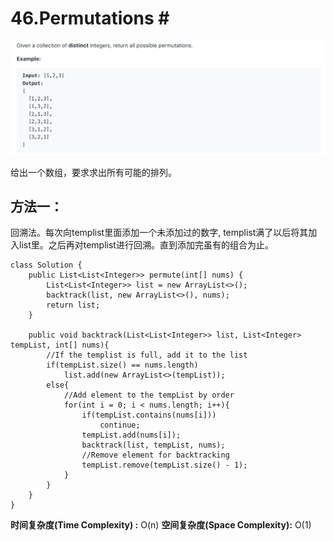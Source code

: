 # 46.Permutations \#

![](.gitbook/assets/image%20%288%29.png)

给出一个数组，要求求出所有可能的排列。

## 方法一：

回溯法。每次向templist里面添加一个未添加过的数字, templist满了以后将其加入list里。之后再对templist进行回溯。直到添加完虽有的组合为止。

```text
class Solution {
    public List<List<Integer>> permute(int[] nums) {
        List<List<Integer>> list = new ArrayList<>();
        backtrack(list, new ArrayList<>(), nums);
        return list;
    }
    
    public void backtrack(List<List<Integer>> list, List<Integer> tempList, int[] nums){
        //If the templist is full, add it to the list
        if(tempList.size() == nums.length) 
            list.add(new ArrayList<>(tempList));
        else{
            //Add element to the tempList by order
            for(int i = 0; i < nums.length; i++){
                if(tempList.contains(nums[i]))
                    continue;
                tempList.add(nums[i]);
                backtrack(list, tempList, nums);
                //Remove element for backtracking
                tempList.remove(tempList.size() - 1);
            }
        }
    }
}
```

**时间复杂度\(Time Complexity\) :** O\(n\)          **空间复杂度\(Space Complexity\):** O\(1\)

